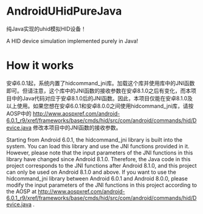 # AndroidUHidPureJava
纯Java实现的uhid模拟HID设备！



A HID device simulation implemented purely in Java!

# How it works
安卓6.0.1起，系统内置了hidcommand_jni库。加载这个库并使用库中的JNI函数即可。但请注意，这个库中的JNI函数的接收参数在安卓8.1.0之后有变化，而本项目中的Java代码对应于安卓8.1.0后的JNI函数。因此，本项目仅能在安卓8.1.0及以上使用。如果您想在安卓6.0.1和安卓8.0.0之间使用hidcommand_jni库，请按AOSP中的 http://www.aospxref.com/android-6.0.1_r9/xref/frameworks/base/cmds/hid/src/com/android/commands/hid/Device.java 修改本项目中的JNI函数的接收参数。




Starting from Android 6.0.1, the hidcommand_jni library is built into the system. You can load this library and use the JNI functions provided in it. However, please note that the input parameters of the JNI functions in this library have changed since Android 8.1.0. Therefore, the Java code in this project corresponds to the JNI functions after Android 8.1.0, and this project can only be used on Android 8.1.0 and above. If you want to use the hidcommand_jni library between Android 6.0.1 and Android 8.0.0, please modify the input parameters of the JNI functions in this project according to the AOSP at http://www.aospxref.com/android-6.0.1_r9/xref/frameworks/base/cmds/hid/src/com/android/commands/hid/Device.java .
